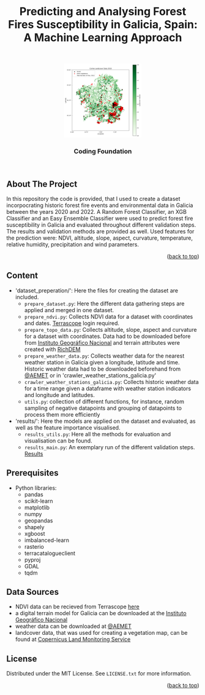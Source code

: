 <a name="readme-top"></a>



<br />
<div align="center">
  <h1 align="center">Predicting and Analysing Forest Fires Susceptibility in Galicia, Spain: A Machine Learning Approach</h1>
  


  <br />

  <p align="center">
    <img src="img/landcover.png" alt="Logo" width="40%">
    <br />
    <h3 align="center"><strong>Coding Foundation</strong></h3>

  
   
  </p>
</div>

<br/>

## About The Project

In this repository the code is provided, that I used to create a dataset incorpocrating historic forest fire events and environmental data in Galicia between the years 2020 and 2022. A Random Forest Classifier, an XGB Classifier and an Easy Ensemble Classifier were used to predict forest fire susceptibility in Galicia and evaluated throughout different validation steps. The results and validation methods are provided as well. Used features for the prediction were: NDVI, altitude, slope, aspect, curvature, temperature, relative humidity, precipitation and wind parameters.

<p align="right">(<a href="#readme-top">back to top</a>)</p>

## Content

- 'dataset_preperation/':  Here the files for creating the dataset are included.
  - `prepare_dataset.py`: Here the different data gathering steps are applied and merged in one dataset.
  - `prepare_ndvi.py`: Collects NDVI data for a dataset with coordinates and dates. <a href="https://terrascope.be/en"><u>Terrascope</u></a> login required.
  - `prepare_topo_data.py`: Collects altitude, slope, aspect and curvature for a dataset with coordinates. Data had to be downloaded before from  <a href="https://www.ign.es/web/inicio?locale=es"><u>Instituto Geográfico Nacional</u></a> and terrain attributes were created with <a href="https://richdem.readthedocs.io/en/latest/"><u>RichDEM</u></a>
  - `prepare_weather_data.py`: Collects weather data for the nearest weather station in Galicia given a longitude, latitude and time. Historic weather data had to be downloaded beforehand from <a href="https://www.aemet.es/en/datos_abiertos/AEMET_OpenData"><u>@AEMET</u></a> or in 'crawler_weather_stations_galicia.py'
  - `crawler_weather_stations_galicia.py`: Collects historic weather data for a time range given a dataframe with weather station indicators and longitude and latitudes.
  - `utils.py`: collection of different functions, for instance, random sampling of negative datapoints and grouping of datapoints to process them more efficiently
- 'results/': Here the models are applied on the dataset and evaluated, as well as the feature importance visualised.
  - `results_utils.py`: Here all the methods for evaluation and visualisation can be found.
  - `results_main.py`: An exemplary run of the different validation steps. [Results](https://nbviewer.jupyter.org/github/Chardes01/Predicting-and-Analysing-Forest-Fire-Susceptibility-in-Galicia-Spain/blob/main/results/results_main.ipynb)



## Prerequisites

- Python libraries:
  - pandas
  - scikit-learn
  - matplotlib
  - numpy
  - geopandas
  - shapely
  - xgboost
  - imbalanced-learn
  - rasterio
  - terracatalogueclient
  - pyproj
  - GDAL
  - tqdm






## Data Sources

- NDVI data can be recieved from Terrascope <a href="https://terrascope.be/en"><u>here</u></a> 
- a digital terrain model for Galicia can be downloaded at the <a href="https://www.ign.es/web/inicio?locale=es"><u>Instituto Geográfico Nacional</u></a>
- weather data can be downloaded at <a href="https://www.aemet.es/en/datos_abiertos/AEMET_OpenData"><u>@AEMET</u></a> 
- landcover data, that was used for creating a vegetation map, can be found at <a href="https://land.copernicus.eu/en/products/corine-land-cover/clc2018"><u>Copernicus Land Monitoring Service</u></a>


## License

Distributed under the MIT License. See `LICENSE.txt` for more information.

<p align="right">(<a href="#readme-top">back to top</a>)</p>
